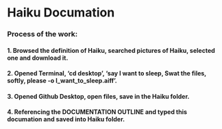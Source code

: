 # Haiku Documation
### Process of the work:
#### 1. Browsed the definition of Haiku, searched pictures of Haiku, selected one and download it.
#### 2. Opened Terminal, ‘cd desktop’, ‘say  I want to sleep, Swat the files, softly, please -o I_want_to_sleep.aiff’.
#### 3. Opened Github Desktop, open files, save in the Haiku folder.
#### 4. Referencing the DOCUMENTATION OUTLINE and typed this documation and saved into Haiku folder.